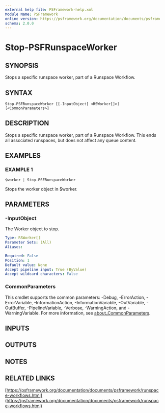 ```yaml
---
external help file: PSFramework-help.xml
Module Name: PSFramework
online version: https://psframework.org/documentation/documents/psframework/runspace-workflows.html
schema: 2.0.0
---
```


# Stop-PSFRunspaceWorker

## SYNOPSIS
Stops a specific runspace worker, part of a Runspace Workflow.

## SYNTAX

```
Stop-PSFRunspaceWorker [[-InputObject] <RSWorker[]>] [<CommonParameters>]
```

## DESCRIPTION
Stops a specific runspace worker, part of a Runspace Workflow.
This ends all associated runspaces, but does not affect any queue content.

## EXAMPLES

### EXAMPLE 1
```
$worker | Stop-PSFRunspaceWorker
```

Stops the worker object in $worker.

## PARAMETERS

### -InputObject
The Worker object to stop.

```yaml
Type: RSWorker[]
Parameter Sets: (All)
Aliases:

Required: False
Position: 1
Default value: None
Accept pipeline input: True (ByValue)
Accept wildcard characters: False
```

### CommonParameters
This cmdlet supports the common parameters: -Debug, -ErrorAction, -ErrorVariable, -InformationAction, -InformationVariable, -OutVariable, -OutBuffer, -PipelineVariable, -Verbose, -WarningAction, and -WarningVariable. For more information, see [about_CommonParameters](http://go.microsoft.com/fwlink/?LinkID=113216).

## INPUTS

## OUTPUTS

## NOTES

## RELATED LINKS

[https://psframework.org/documentation/documents/psframework/runspace-workflows.html](https://psframework.org/documentation/documents/psframework/runspace-workflows.html)

